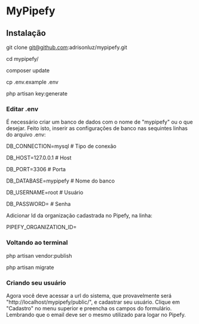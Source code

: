 # MyPipefy

## Instalação

git clone git@github.com:adrisonluz/mypipefy.git

cd mypipefy/

composer update

cp .env.example .env

php artisan key:generate


### Editar .env

É necessário criar um banco de dados com o nome de "mypipefy" ou o que desejar. Feito isto, inserir as configurações de banco nas sequintes linhas do arquivo .env:

DB_CONNECTION=mysql  	# Tipo de conexão
 
DB_HOST=127.0.0.1 		# Host

DB_PORT=3306			# Porta

DB_DATABASE=mypipefy 	# Nome do banco

DB_USERNAME=root 		# Usuário

DB_PASSWORD= 			# Senha


Adicionar Id da organização cadastrada no Pipefy, na linha:

PIPEFY_ORGANIZATION_ID=


### Voltando ao terminal

php artisan vendor:publish

php artisan migrate


### Criando seu usuário

Agora você deve acessar a url do sistema, que provavelmente será "http://localhost/mypipefy/public/", e cadastrar seu usuário. Clique em "Cadastro" no menu superior e preencha os campos do formulário. Lembrando que o email deve ser o mesmo utilizado para logar no Pipefy.